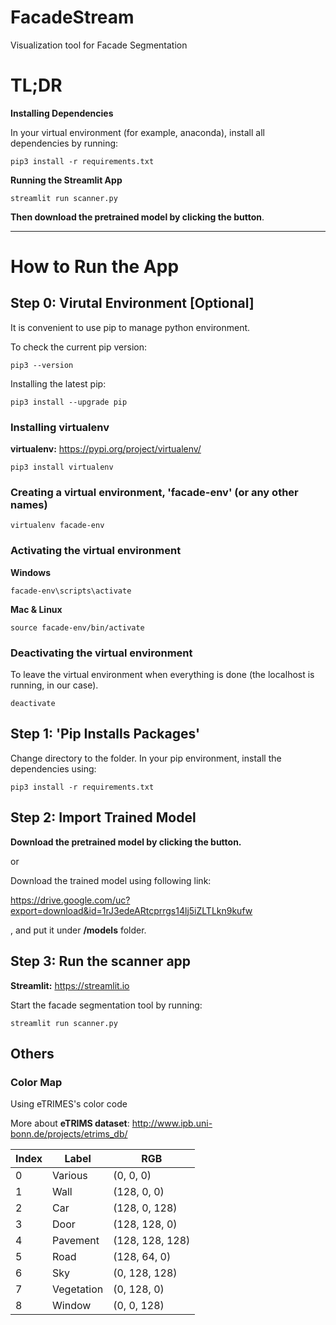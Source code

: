 # FacadeStream
Visualization tool for Facade Segmentation



# TL;DR

**Installing Dependencies**

In your virtual environment (for example, anaconda), install all dependencies by running: 

```
pip3 install -r requirements.txt
```



**Running the Streamlit App**

```
streamlit run scanner.py
```



**Then download the pretrained model by clicking the button**. 



---



# How to Run the App



## Step 0: Virutal Environment [Optional]

It is convenient to use pip to manage python environment. 

To check the current pip version: 

```shell
pip3 --version
```

Installing the latest pip:

```
pip3 install --upgrade pip
```



### Installing virtualenv

**virtualenv:** https://pypi.org/project/virtualenv/

```
pip3 install virtualenv
```



### Creating a virtual environment,  'facade-env' (or any other names)

``` 
virtualenv facade-env
```



### Activating the virtual environment

**Windows**

```
facade-env\scripts\activate
```

**Mac & Linux**

```
source facade-env/bin/activate
```



### Deactivating the virtual environment

To leave the virtual environment when everything is done (the localhost is running, in our case). 

```
deactivate
```



## Step 1: 'Pip Installs Packages'

Change directory to the folder. In your pip environment, install the dependencies using:

```
pip3 install -r requirements.txt
```



## Step 2: Import Trained Model

**Download the pretrained model by clicking the button.**

or 

Download the trained model using following link: 

https://drive.google.com/uc?export=download&id=1rJ3edeARtcprrgs14lj5iZLTLkn9kufw

, and put it under **/models** folder.



## Step 3: Run the scanner app

**Streamlit:** https://streamlit.io

Start the facade segmentation tool by running:

```
streamlit run scanner.py
```



## Others

### Color Map

Using eTRIMES's color code

More about **eTRIMS dataset**: http://www.ipb.uni-bonn.de/projects/etrims_db/

| Index | Label      | RGB             |
| --- | --------- | --------------- |
|   0   | Various    | (0, 0, 0)       |
|   1   | Wall       | (128, 0, 0)     |
|   2   | Car        | (128, 0, 128)   |
|   3   | Door       | (128, 128, 0)   |
|   4   | Pavement   | (128, 128, 128) |
|   5   | Road       | (128, 64, 0)    |
|   6   | Sky        | (0, 128, 128)   |
|   7   | Vegetation | (0, 128, 0)     |
|   8   | Window     | (0, 0, 128)     |

